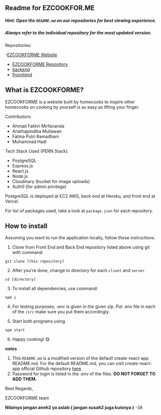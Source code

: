 ## Readme for EZCOOKFOR.ME

##### Hint: Open the `README.md` on our repositories for best viewing experience.
##### Always refer to the individual repository for the most updated version.

Repositories:

-[EZCOOKFORME Website](https://ezcookfor.me)
- [EZCOOKFORME Repository](https://github.com/idahdam/ezcookforme)
- [backend](https://github.com/idahdam/ezcookforme-backend)
- [fronntend](https://github.com/idahdam/ezcookforme-frontend)


## What is EZCOOKFORME?

EZCOOKFORME is a website built by homecooks to inspire other homecooks on cooking by yourself is as easy as lifting your finger.

Contributors:
- Ahmad Fakhri Mirfananda
- Anathapindika Muliawan
- Fatma Putri Ramadhani
- Muhammad Hadi


Tech Stack Used (PERN Stack):
- PostgreSQL 
- Express.js
- React.js
- Node.js
- Cloudinary (bucket for image uploads)
- Auth0 (for admin privilege)

PostgreSQL is deployed at EC2 AWS, back end at Heroku, and front end at Vercel.

For list of packages used, take a look at
`package.json` for each repository.

## How to install

Assuming you want to run the application locally, follow these instructions.

1. Clone from Front End and Back End repository listed above using git with command:

`git clone [this repository]`

2. After you're done, change to directory for each `client` and `server`

`cd [directory]`

3. To install all dependencies, use command:

`npm i`

4. For testing purposes, .env is given in the given zip.
Put .env file in each of the `/src` make sure you put them accordingly. 

5. Start both programs using

`npm start`

6. Happy cooking! 😋

**notes**

1. This `README.md` is a modified version of the default create-react-app README.md. For the default README.md, you can visit create-react-app official Github repository [here](https://github.com/facebook/create-react-app).
2. Password for login is listed in the .env of the files. **DO NOT FORGET TO ADD THEM.**

Best Regards,

EZCOOKFORME team

**Nilainya jangan aneh2 ya aslab:(
    jangan susah2 juga kuisnya:)** -3A

